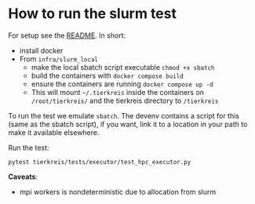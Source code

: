 # How to run the slurm test

For setup see the [README](README.md).
In short:

- install docker
- From `infra/slurm_local`
  - make the local sbatch script executable `chmod +x sbatch`
  - build the containers with `docker compose build`
  - ensure the containers are running `docker compose up -d`
  - This will mount `~/.tierkreis` inside the containers on `/root/tierkreis/` and the tierkreis directory to `/tierkreis`

To run the test we emulate `sbatch`.
The devenv contains a script for this (same as the sbatch script), if you want, link it to a location in your path to make it available elsewhere.

Run the test:

```
pytest tierkreis/tests/executor/test_hpc_executor.py
```

**Caveats**:

- mpi workers is nondeterministic due to allocation from slurm
